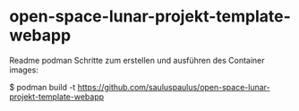 # open-space-lunar-projekt-template-webapp


Readme podman Schritte zum erstellen und ausführen des Container images:

$ podman build -t https://github.com/sauluspaulus/open-space-lunar-projekt-template-webapp
